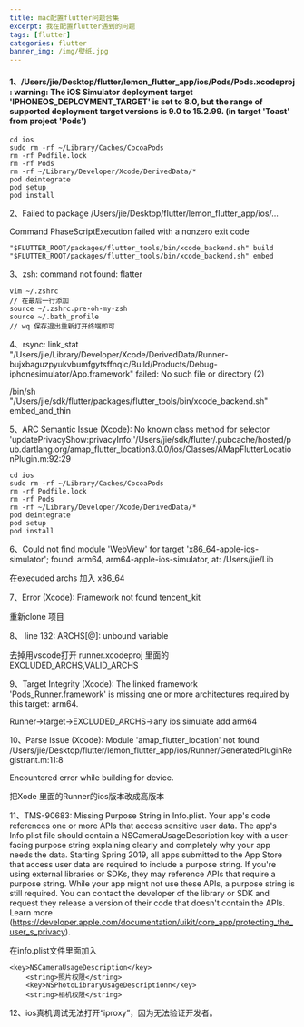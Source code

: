 ```yaml
---
title: mac配置flutter问题合集
excerpt: 我在配置flutter遇到的问题
tags: [flutter]
categories: flutter
banner_img: /img/壁纸.jpg
---
```


#### 1、/Users/jie/Desktop/flutter/lemon_flutter_app/ios/Pods/Pods.xcodeproj: warning: The iOS Simulator deployment target 'IPHONEOS_DEPLOYMENT_TARGET' is set to 8.0, but the range of supported deployment target versions is 9.0 to 15.2.99. (in target 'Toast' from project 'Pods')

```
cd ios 
sudo rm -rf ~/Library/Caches/CocoaPods   
rm -rf Podfile.lock 
rm -rf Pods      
rm -rf ~/Library/Developer/Xcode/DerivedData/*
pod deintegrate  
pod setup  
pod install   
```

2、Failed to package /Users/jie/Desktop/flutter/lemon_flutter_app/ios/...

Command PhaseScriptExecution failed with a nonzero exit code

```
"$FLUTTER_ROOT/packages/flutter_tools/bin/xcode_backend.sh" build
"$FLUTTER_ROOT/packages/flutter_tools/bin/xcode_backend.sh" embed
```

3、zsh: command not found: flatter

```
vim ~/.zshrc
// 在最后一行添加
source ~/.zshrc.pre-oh-my-zsh
source ~/.bath_profile
// wq 保存退出重新打开终端即可
```

4、rsync: link_stat "/Users/jie/Library/Developer/Xcode/DerivedData/Runner-bujxbaguzpyukvbumfgytsffnqlc/Build/Products/Debug-iphonesimulator/App.framework" failed: No such file or directory (2)

/bin/sh "/Users/jie/sdk/flutter/packages/flutter_tools/bin/xcode_backend.sh" embed_and_thin

5、ARC Semantic Issue (Xcode): No known class method for selector 'updatePrivacyShow:privacyInfo:'/Users/jie/sdk/flutter/.pubcache/hosted/pub.dartlang.org/amap_flutter_location3.0.0/ios/Classes/AMapFlutterLocationPlugin.m:92:29

```
cd ios 
sudo rm -rf ~/Library/Caches/CocoaPods   
rm -rf Podfile.lock 
rm -rf Pods      
rm -rf ~/Library/Developer/Xcode/DerivedData/*
pod deintegrate  
pod setup  
pod install   
```



6、Could not find module 'WebView' for target 'x86_64-apple-ios-simulator'; found: arm64, arm64-apple-ios-simulator, at: /Users/jie/Lib

在execuded archs 加入 x86_64

7、Error (Xcode): Framework not found tencent_kit

重新clone 项目

8、 line 132: ARCHS[@]: unbound variable

去掉用vscode打开 runner.xcodeproj  里面的EXCLUDED_ARCHS,VALID_ARCHS

9、Target Integrity (Xcode): The linked framework 'Pods_Runner.framework' is missing one or more architectures required by this target: arm64.

Runner->target->EXCLUDED_ARCHS->any ios simulate add arm64

10、Parse Issue (Xcode): Module 'amap_flutter_location' not found
/Users/jie/Desktop/flutter/lemon_flutter_app/ios/Runner/GeneratedPluginRegistrant.m:11:8

Encountered error while building for device.

把Xode 里面的Runner的ios版本改成高版本

11、TMS-90683: Missing Purpose String in Info.plist. Your app's code references one or more APIs that access sensitive user data. The app's Info.plist file should contain a NSCameraUsageDescription key with a user-facing purpose string explaining clearly and completely why your app needs the data. Starting Spring 2019, all apps submitted to the App Store that access user data are required to include a purpose string. If you're using external libraries or SDKs, they may reference APIs that require a purpose string. While your app might not use these APIs, a purpose string is still required. You can contact the developer of the library or SDK and request they release a version of their code that doesn't contain the APIs. Learn more (https://developer.apple.com/documentation/uikit/core_app/protecting_the_user_s_privacy).

在info.plist文件里面加入

```
<key>NSCameraUsageDescription</key>
	<string>照片权限</string>
	<key>NSPhotoLibraryUsageDescriptionn</key>
    <string>相机权限</string>
```

12、ios真机调试无法打开“iproxy”，因为无法验证开发者。
